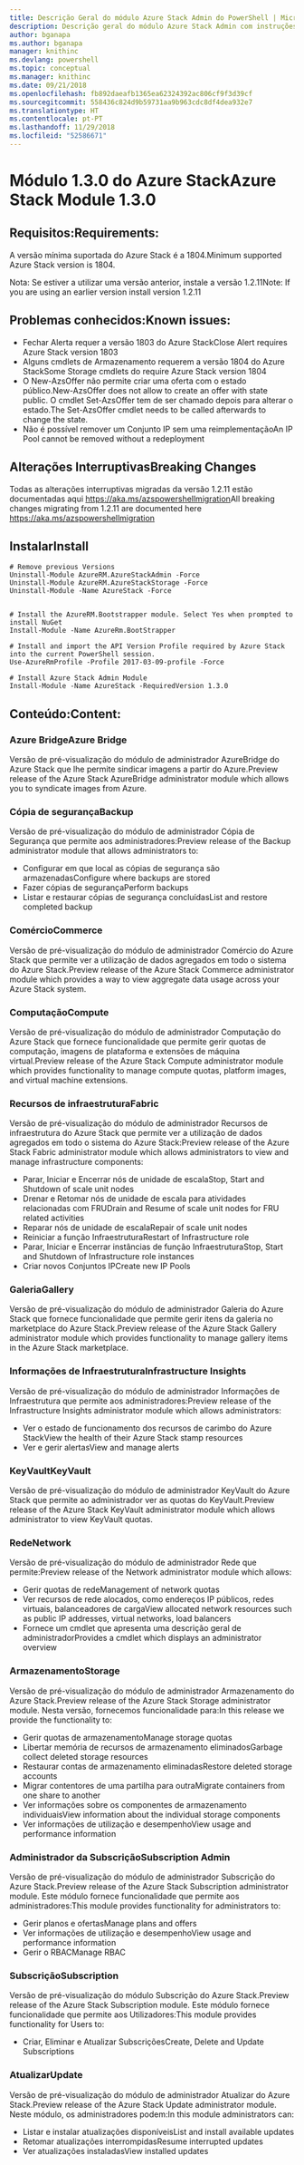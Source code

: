 ```yaml
---
title: Descrição Geral do módulo Azure Stack Admin do PowerShell | Microsoft Docs
description: Descrição geral do módulo Azure Stack Admin com instruções para instalação e configuração.
author: bganapa
ms.author: bganapa
manager: knithinc
ms.devlang: powershell
ms.topic: conceptual
ms.manager: knithinc
ms.date: 09/21/2018
ms.openlocfilehash: fb892daeafb1365ea62324392ac806cf9f3d39cf
ms.sourcegitcommit: 558436c824d9b59731aa9b963cdc8df4dea932e7
ms.translationtype: HT
ms.contentlocale: pt-PT
ms.lasthandoff: 11/29/2018
ms.locfileid: "52586671"
---
```

# <a name="azure-stack-module-130"></a><span data-ttu-id="3d53f-103">Módulo 1.3.0 do Azure Stack</span><span class="sxs-lookup"><span data-stu-id="3d53f-103">Azure Stack Module 1.3.0</span></span>

## <a name="requirements"></a><span data-ttu-id="3d53f-104">Requisitos:</span><span class="sxs-lookup"><span data-stu-id="3d53f-104">Requirements:</span></span>
<span data-ttu-id="3d53f-105">A versão mínima suportada do Azure Stack é a 1804.</span><span class="sxs-lookup"><span data-stu-id="3d53f-105">Minimum supported Azure Stack version is 1804.</span></span>

<span data-ttu-id="3d53f-106">Nota: Se estiver a utilizar uma versão anterior, instale a versão 1.2.11</span><span class="sxs-lookup"><span data-stu-id="3d53f-106">Note: If you are using an earlier version install version 1.2.11</span></span>

## <a name="known-issues"></a><span data-ttu-id="3d53f-107">Problemas conhecidos:</span><span class="sxs-lookup"><span data-stu-id="3d53f-107">Known issues:</span></span>

- <span data-ttu-id="3d53f-108">Fechar Alerta requer a versão 1803 do Azure Stack</span><span class="sxs-lookup"><span data-stu-id="3d53f-108">Close Alert requires Azure Stack version 1803</span></span>
- <span data-ttu-id="3d53f-109">Alguns cmdlets de Armazenamento requerem a versão 1804 do Azure Stack</span><span class="sxs-lookup"><span data-stu-id="3d53f-109">Some Storage cmdlets do require Azure Stack version 1804</span></span>
- <span data-ttu-id="3d53f-110">O New-AzsOffer não permite criar uma oferta com o estado público.</span><span class="sxs-lookup"><span data-stu-id="3d53f-110">New-AzsOffer does not allow to create an offer with state public.</span></span> <span data-ttu-id="3d53f-111">O cmdlet Set-AzsOffer tem de ser chamado depois para alterar o estado.</span><span class="sxs-lookup"><span data-stu-id="3d53f-111">The Set-AzsOffer cmdlet needs to be called afterwards to change the state.</span></span>
- <span data-ttu-id="3d53f-112">Não é possível remover um Conjunto IP sem uma reimplementação</span><span class="sxs-lookup"><span data-stu-id="3d53f-112">An IP Pool cannot be removed without a redeployment</span></span>

## <a name="breaking-changes"></a><span data-ttu-id="3d53f-113">Alterações Interruptivas</span><span class="sxs-lookup"><span data-stu-id="3d53f-113">Breaking Changes</span></span>
<span data-ttu-id="3d53f-114">Todas as alterações interruptivas migradas da versão 1.2.11 estão documentadas aqui https://aka.ms/azspowershellmigration</span><span class="sxs-lookup"><span data-stu-id="3d53f-114">All breaking changes migrating from 1.2.11 are documented here https://aka.ms/azspowershellmigration</span></span>

## <a name="install"></a><span data-ttu-id="3d53f-115">Instalar</span><span class="sxs-lookup"><span data-stu-id="3d53f-115">Install</span></span>
```
# Remove previous Versions
Uninstall-Module AzureRM.AzureStackAdmin -Force
Uninstall-Module AzureRM.AzureStackStorage -Force
Uninstall-Module -Name AzureStack -Force 


# Install the AzureRM.Bootstrapper module. Select Yes when prompted to install NuGet
Install-Module -Name AzureRm.BootStrapper

# Install and import the API Version Profile required by Azure Stack into the current PowerShell session.
Use-AzureRmProfile -Profile 2017-03-09-profile -Force

# Install Azure Stack Admin Module
Install-Module -Name AzureStack -RequiredVersion 1.3.0
```
## <a name="content"></a><span data-ttu-id="3d53f-116">Conteúdo:</span><span class="sxs-lookup"><span data-stu-id="3d53f-116">Content:</span></span>
### <a name="azure-bridge"></a><span data-ttu-id="3d53f-117">Azure Bridge</span><span class="sxs-lookup"><span data-stu-id="3d53f-117">Azure Bridge</span></span>
<span data-ttu-id="3d53f-118">Versão de pré-visualização do módulo de administrador AzureBridge do Azure Stack que lhe permite sindicar imagens a partir do Azure.</span><span class="sxs-lookup"><span data-stu-id="3d53f-118">Preview release of the Azure Stack AzureBridge administrator module which allows you to syndicate images from Azure.</span></span>

### <a name="backup"></a><span data-ttu-id="3d53f-119">Cópia de segurança</span><span class="sxs-lookup"><span data-stu-id="3d53f-119">Backup</span></span>
<span data-ttu-id="3d53f-120">Versão de pré-visualização do módulo de administrador Cópia de Segurança que permite aos administradores:</span><span class="sxs-lookup"><span data-stu-id="3d53f-120">Preview release of the Backup administrator module that allows administrators to:</span></span>
- <span data-ttu-id="3d53f-121">Configurar em que local as cópias de segurança são armazenadas</span><span class="sxs-lookup"><span data-stu-id="3d53f-121">Configure where backups are stored</span></span>
- <span data-ttu-id="3d53f-122">Fazer cópias de segurança</span><span class="sxs-lookup"><span data-stu-id="3d53f-122">Perform backups</span></span>
- <span data-ttu-id="3d53f-123">Listar e restaurar cópias de segurança concluídas</span><span class="sxs-lookup"><span data-stu-id="3d53f-123">List and restore completed backup</span></span>

### <a name="commerce"></a><span data-ttu-id="3d53f-124">Comércio</span><span class="sxs-lookup"><span data-stu-id="3d53f-124">Commerce</span></span>
<span data-ttu-id="3d53f-125">Versão de pré-visualização do módulo de administrador Comércio do Azure Stack que permite ver a utilização de dados agregados em todo o sistema do Azure Stack.</span><span class="sxs-lookup"><span data-stu-id="3d53f-125">Preview release of the Azure Stack Commerce administrator module which provides a way to view aggregate data usage across your Azure Stack system.</span></span>

### <a name="compute"></a><span data-ttu-id="3d53f-126">Computação</span><span class="sxs-lookup"><span data-stu-id="3d53f-126">Compute</span></span>
<span data-ttu-id="3d53f-127">Versão de pré-visualização do módulo de administrador Computação do Azure Stack que fornece funcionalidade que permite gerir quotas de computação, imagens de plataforma e extensões de máquina virtual.</span><span class="sxs-lookup"><span data-stu-id="3d53f-127">Preview release of the Azure Stack Compute administrator module which provides functionality to manage compute quotas, platform images, and virtual machine extensions.</span></span>

### <a name="fabric"></a><span data-ttu-id="3d53f-128">Recursos de infraestrutura</span><span class="sxs-lookup"><span data-stu-id="3d53f-128">Fabric</span></span>
<span data-ttu-id="3d53f-129">Versão de pré-visualização do módulo de administrador Recursos de infraestrutura do Azure Stack que permite ver a utilização de dados agregados em todo o sistema do Azure Stack:</span><span class="sxs-lookup"><span data-stu-id="3d53f-129">Preview release of the Azure Stack Fabric administrator module which allows administrators to view and manage infrastructure components:</span></span>
- <span data-ttu-id="3d53f-130">Parar, Iniciar e Encerrar nós de unidade de escala</span><span class="sxs-lookup"><span data-stu-id="3d53f-130">Stop, Start and Shutdown of scale unit nodes</span></span>
- <span data-ttu-id="3d53f-131">Drenar e Retomar nós de unidade de escala para atividades relacionadas com FRU</span><span class="sxs-lookup"><span data-stu-id="3d53f-131">Drain and Resume of scale unit nodes for FRU related activities</span></span>
- <span data-ttu-id="3d53f-132">Reparar nós de unidade de escala</span><span class="sxs-lookup"><span data-stu-id="3d53f-132">Repair of scale unit nodes</span></span>
- <span data-ttu-id="3d53f-133">Reiniciar a função Infraestrutura</span><span class="sxs-lookup"><span data-stu-id="3d53f-133">Restart of Infrastructure role</span></span>
- <span data-ttu-id="3d53f-134">Parar, Iniciar e Encerrar instâncias de função Infraestrutura</span><span class="sxs-lookup"><span data-stu-id="3d53f-134">Stop, Start and Shutdown of Infrastructure role instances</span></span>
- <span data-ttu-id="3d53f-135">Criar novos Conjuntos IP</span><span class="sxs-lookup"><span data-stu-id="3d53f-135">Create new IP Pools</span></span>


### <a name="gallery"></a><span data-ttu-id="3d53f-136">Galeria</span><span class="sxs-lookup"><span data-stu-id="3d53f-136">Gallery</span></span>
<span data-ttu-id="3d53f-137">Versão de pré-visualização do módulo de administrador Galeria do Azure Stack que fornece funcionalidade que permite gerir itens da galeria no marketplace do Azure Stack.</span><span class="sxs-lookup"><span data-stu-id="3d53f-137">Preview release of the Azure Stack Gallery administrator module which provides functionality to manage gallery items in the Azure Stack marketplace.</span></span>

### <a name="infrastructure-insights"></a><span data-ttu-id="3d53f-138">Informações de Infraestrutura</span><span class="sxs-lookup"><span data-stu-id="3d53f-138">Infrastructure Insights</span></span>
<span data-ttu-id="3d53f-139">Versão de pré-visualização do módulo de administrador Informações de Infraestrutura que permite aos administradores:</span><span class="sxs-lookup"><span data-stu-id="3d53f-139">Preview release of the Infrastructure Insights administrator module which allows administrators:</span></span>
- <span data-ttu-id="3d53f-140">Ver o estado de funcionamento dos recursos de carimbo do Azure Stack</span><span class="sxs-lookup"><span data-stu-id="3d53f-140">View the health of their Azure Stack stamp resources</span></span>
- <span data-ttu-id="3d53f-141">Ver e gerir alertas</span><span class="sxs-lookup"><span data-stu-id="3d53f-141">View and manage alerts</span></span>

### <a name="keyvault"></a><span data-ttu-id="3d53f-142">KeyVault</span><span class="sxs-lookup"><span data-stu-id="3d53f-142">KeyVault</span></span>
<span data-ttu-id="3d53f-143">Versão de pré-visualização do módulo de administrador KeyVault do Azure Stack que permite ao administrador ver as quotas do KeyVault.</span><span class="sxs-lookup"><span data-stu-id="3d53f-143">Preview release of the Azure Stack KeyVault administrator module which allows administrator to view KeyVault quotas.</span></span>

### <a name="network"></a><span data-ttu-id="3d53f-144">Rede</span><span class="sxs-lookup"><span data-stu-id="3d53f-144">Network</span></span>
<span data-ttu-id="3d53f-145">Versão de pré-visualização do módulo de administrador Rede que permite:</span><span class="sxs-lookup"><span data-stu-id="3d53f-145">Preview release of the Network administrator module which allows:</span></span>
- <span data-ttu-id="3d53f-146">Gerir quotas de rede</span><span class="sxs-lookup"><span data-stu-id="3d53f-146">Management of network quotas</span></span>
- <span data-ttu-id="3d53f-147">Ver recursos de rede alocados, como endereços IP públicos, redes virtuais, balanceadores de carga</span><span class="sxs-lookup"><span data-stu-id="3d53f-147">View allocated network resources such as public IP addresses, virtual networks, load balancers</span></span>
- <span data-ttu-id="3d53f-148">Fornece um cmdlet que apresenta uma descrição geral de administrador</span><span class="sxs-lookup"><span data-stu-id="3d53f-148">Provides a cmdlet which displays an administrator overview</span></span>

### <a name="storage"></a><span data-ttu-id="3d53f-149">Armazenamento</span><span class="sxs-lookup"><span data-stu-id="3d53f-149">Storage</span></span>
<span data-ttu-id="3d53f-150">Versão de pré-visualização do módulo de administrador Armazenamento do Azure Stack.</span><span class="sxs-lookup"><span data-stu-id="3d53f-150">Preview release of the Azure Stack Storage administrator module.</span></span>  <span data-ttu-id="3d53f-151">Nesta versão, fornecemos funcionalidade para:</span><span class="sxs-lookup"><span data-stu-id="3d53f-151">In this release we provide the functionality to:</span></span>
- <span data-ttu-id="3d53f-152">Gerir quotas de armazenamento</span><span class="sxs-lookup"><span data-stu-id="3d53f-152">Manage storage quotas</span></span>
- <span data-ttu-id="3d53f-153">Libertar memória de recursos de armazenamento eliminados</span><span class="sxs-lookup"><span data-stu-id="3d53f-153">Garbage collect deleted storage resources</span></span>
- <span data-ttu-id="3d53f-154">Restaurar contas de armazenamento eliminadas</span><span class="sxs-lookup"><span data-stu-id="3d53f-154">Restore deleted storage accounts</span></span>
- <span data-ttu-id="3d53f-155">Migrar contentores de uma partilha para outra</span><span class="sxs-lookup"><span data-stu-id="3d53f-155">Migrate containers from one share to another</span></span>
- <span data-ttu-id="3d53f-156">Ver informações sobre os componentes de armazenamento individuais</span><span class="sxs-lookup"><span data-stu-id="3d53f-156">View information about the individual storage components</span></span>
- <span data-ttu-id="3d53f-157">Ver informações de utilização e desempenho</span><span class="sxs-lookup"><span data-stu-id="3d53f-157">View usage and performance information</span></span>

### <a name="subscription-admin"></a><span data-ttu-id="3d53f-158">Administrador da Subscrição</span><span class="sxs-lookup"><span data-stu-id="3d53f-158">Subscription Admin</span></span>
<span data-ttu-id="3d53f-159">Versão de pré-visualização do módulo de administrador Subscrição do Azure Stack.</span><span class="sxs-lookup"><span data-stu-id="3d53f-159">Preview release of the Azure Stack Subscription administrator module.</span></span>  <span data-ttu-id="3d53f-160">Este módulo fornece funcionalidade que permite aos administradores:</span><span class="sxs-lookup"><span data-stu-id="3d53f-160">This module provides functionality for administrators to:</span></span>
- <span data-ttu-id="3d53f-161">Gerir planos e ofertas</span><span class="sxs-lookup"><span data-stu-id="3d53f-161">Manage plans and offers</span></span>
- <span data-ttu-id="3d53f-162">Ver informações de utilização e desempenho</span><span class="sxs-lookup"><span data-stu-id="3d53f-162">View usage and performance information</span></span>
- <span data-ttu-id="3d53f-163">Gerir o RBAC</span><span class="sxs-lookup"><span data-stu-id="3d53f-163">Manage RBAC</span></span>

### <a name="subscription"></a><span data-ttu-id="3d53f-164">Subscrição</span><span class="sxs-lookup"><span data-stu-id="3d53f-164">Subscription</span></span>
<span data-ttu-id="3d53f-165">Versão de pré-visualização do módulo Subscrição do Azure Stack.</span><span class="sxs-lookup"><span data-stu-id="3d53f-165">Preview release of the Azure Stack Subscription module.</span></span>  <span data-ttu-id="3d53f-166">Este módulo fornece funcionalidade que permite aos Utilizadores:</span><span class="sxs-lookup"><span data-stu-id="3d53f-166">This module provides functionality for Users to:</span></span>
- <span data-ttu-id="3d53f-167">Criar, Eliminar e Atualizar Subscrições</span><span class="sxs-lookup"><span data-stu-id="3d53f-167">Create, Delete and Update Subscriptions</span></span>

### <a name="update"></a><span data-ttu-id="3d53f-168">Atualizar</span><span class="sxs-lookup"><span data-stu-id="3d53f-168">Update</span></span>
<span data-ttu-id="3d53f-169">Versão de pré-visualização do módulo de administrador Atualizar do Azure Stack.</span><span class="sxs-lookup"><span data-stu-id="3d53f-169">Preview release of the Azure Stack Update administrator module.</span></span>  <span data-ttu-id="3d53f-170">Neste módulo, os administradores podem:</span><span class="sxs-lookup"><span data-stu-id="3d53f-170">In this module administrators can:</span></span>
- <span data-ttu-id="3d53f-171">Listar e instalar atualizações disponíveis</span><span class="sxs-lookup"><span data-stu-id="3d53f-171">List and install available updates</span></span>
- <span data-ttu-id="3d53f-172">Retomar atualizações interrompidas</span><span class="sxs-lookup"><span data-stu-id="3d53f-172">Resume interrupted updates</span></span>
- <span data-ttu-id="3d53f-173">Ver atualizações instaladas</span><span class="sxs-lookup"><span data-stu-id="3d53f-173">View installed updates</span></span>
